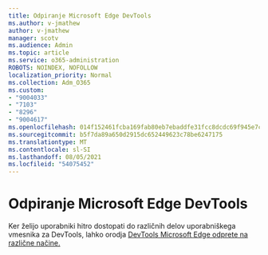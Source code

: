 ```yaml
---
title: Odpiranje Microsoft Edge DevTools
ms.author: v-jmathew
author: v-jmathew
manager: scotv
ms.audience: Admin
ms.topic: article
ms.service: o365-administration
ROBOTS: NOINDEX, NOFOLLOW
localization_priority: Normal
ms.collection: Adm_O365
ms.custom:
- "9004033"
- "7103"
- "8296"
- "9004617"
ms.openlocfilehash: 014f152461fcba169fab80eb7ebaddfe31fcc8dcdc69f945e7ca318bd90a12a5
ms.sourcegitcommit: b5f7da89a650d2915dc652449623c78be6247175
ms.translationtype: MT
ms.contentlocale: sl-SI
ms.lasthandoff: 08/05/2021
ms.locfileid: "54075452"
---
```

# <a name="open-microsoft-edge-devtools"></a>Odpiranje Microsoft Edge DevTools

Ker želijo uporabniki hitro dostopati do različnih delov uporabniškega vmesnika za DevTools, lahko orodja [DevTools Microsoft Edge odprete na različne načine.](https://go.microsoft.com/fwlink/?linkid=2135152)
